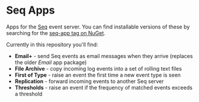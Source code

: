 Seq Apps
========

Apps for the [Seq](http://getseq.net) event server. You can find installable versions of these by searching for the [seq-app tag on NuGet](http://www.nuget.org/packages?q=seq-app).

Currently in this repository you'll find:

 * **Email+** - send Seq events as email messages when they arrive (replaces the older _Email_ app package)
 * **File Archive** - copy incoming log events into a set of rolling text files
 * **First of Type** - raise an event the first time a new event type is seen
 * **Replication** - forward incoming events to another Seq server
 * **Thresholds** - raise an event if the frequency of matched events exceeds a threshold

